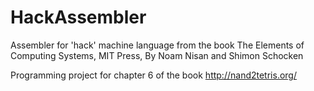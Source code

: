 # HackAssembler
Assembler for 'hack' machine language from the book The Elements of Computing Systems, MIT Press, By Noam Nisan and Shimon Schocken

Programming project for chapter 6 of the book http://nand2tetris.org/
